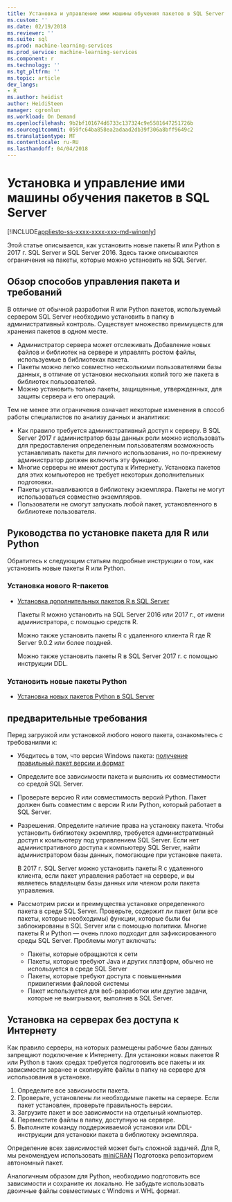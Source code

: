 ```yaml
---
title: Установка и управление ими машины обучения пакетов в SQL Server | Документы Microsoft
ms.custom: ''
ms.date: 02/19/2018
ms.reviewer: ''
ms.suite: sql
ms.prod: machine-learning-services
ms.prod_service: machine-learning-services
ms.component: r
ms.technology: ''
ms.tgt_pltfrm: ''
ms.topic: article
dev_langs:
- R
ms.author: heidist
author: HeidiSteen
manager: cgronlun
ms.workload: On Demand
ms.openlocfilehash: 9b2bf101674d6733c137324c9e5581647251726b
ms.sourcegitcommit: 059fc64ba858ea2adaad2db39f306a8bff9649c2
ms.translationtype: MT
ms.contentlocale: ru-RU
ms.lasthandoff: 04/04/2018
---
```

# <a name="installing-and-managing-machine-learning-packages-in-sql-server"></a>Установка и управление ими машины обучения пакетов в SQL Server
[!INCLUDE[appliesto-ss-xxxx-xxxx-xxx-md-winonly](../../includes/appliesto-ss-xxxx-xxxx-xxx-md-winonly.md)]

Этой статье описывается, как установить новые пакеты R или Python в 2017 г. SQL Server и SQL Server 2016. Здесь также описываются ограничения на пакеты, которые можно установить на SQL Server.

## <a name="overview-of-package-management-methods-and-requirements"></a>Обзор способов управления пакета и требований

В отличие от обычной разработки R или Python пакетов, используемый сервером SQL Server необходимо установить в папку в административный контроль. Существует множество преимуществ для хранения пакетов в одном месте.

+ Администратор сервера может отслеживать Добавление новых файлов и библиотек на сервере и управлять ростом файлы, используемые в библиотеках пакета. 
+ Пакеты можно легко совместно несколькими пользователями базы данных, в отличие от установки нескольких копий того же пакета в библиотек пользователей.
+ Можно установить только пакеты, защищенные, утвержденных, для защиты сервера и его операций.

Тем не менее эти ограничения означает некоторые изменения в способ работы специалистов по анализу данных и аналитики:

+ Как правило требуется административный доступ к серверу. В SQL Server 2017 г администратор базы данных роли можно использовать для предоставления определенным пользователям возможность устанавливать пакеты для личного использования, но по-прежнему администратор должен включить эту функцию.
+ Многие серверы не имеют доступа к Интернету. Установка пакетов для этих компьютеров не требует некоторых дополнительных подготовки.
+ Пакеты устанавливаются в библиотеку экземпляра. Пакеты не могут использоваться совместно экземпляров.
+ Пользователи не смогут запускать любой пакет, установленного в библиотеке пользователя.

## <a name="package-installation-guides-for-r-or-python"></a>Руководства по установке пакета для R или Python

Обратитесь к следующим статьям подробные инструкции о том, как установить новые пакеты R или Python. 

### <a name="install-new-r-packages"></a>Установка нового R-пакетов

+ [Установка дополнительных пакетов R в SQL Server](install-additional-r-packages-on-sql-server.md)

    Пакеты R можно установить на SQL Server 2016 или 2017 г., от имени администратора, с помощью средств R.

    Можно также установить пакеты R с удаленного клиента R где R Server 9.0.2 или более поздней.

    Можно также установить пакеты R в SQL Server 2017 г. с помощью инструкции DDL.

### <a name="install-new-python-packages"></a>Установить новые пакеты Python

+ [Установка новых пакетов Python в SQL Server](../python/install-additional-python-packages-on-sql-server.md)

## <a name="prerequisites"></a>предварительные требования

Перед загрузкой или установкой любого нового пакета, ознакомьтесь с требованиями к:

+ Убедитесь в том, что версия Windows пакета: [получение правильный пакет версии и формат](#packageVersion)

+ Определите все зависимости пакета и выяснить их совместимости со средой SQL Server.

+ Проверьте версию R или совместимость версий Python. Пакет должен быть совместим с версии R или Python, который работает в SQL Server.

+ Разрешения. Определите наличие права на установку пакета. Чтобы установить библиотеку экземпляр, требуется административный доступ к компьютеру под управлением SQL Server. Если нет административного доступа к компьютеру SQL Server, найти администратором базы данных, помогающие при установке пакета.

    В 2017 г. SQL Server можно установить пакеты R с удаленного клиента, если пакет управления работает на сервере, и вы являетесь владельцем базы данных или членом роли пакета управления.

+ Рассмотрим риски и преимущества установке определенного пакета в среде SQL Server. Проверьте, содержит ли пакет (или все пакеты, которые необходимы) функции, которые были бы заблокированы в SQL Server или с помощью политики. Многие пакеты R и Python — очень плохо подходит для зафиксированного среды SQL Server. Проблемы могут включать:

    - Пакеты, которые обращаются к сети
    - Пакеты, которые требуют Java и других платформ, обычно не используется в среде SQL Server
    - Пакеты, которые требуют доступа с повышенными привилегиями файловой системы
    - Пакет используется для веб-разработки или другие задачи, которые не выигрывают, выполнив в SQL Server.

## <a name="installation-on-servers-with-no-internet-access"></a>Установка на серверах без доступа к Интернету

Как правило серверы, на которых размещены рабочие базы данных запрещают подключение к Интернету. Для установки новых пакетов R или Python в таких средах требуется подготовить все пакеты и их зависимости заранее и скопируйте файлы в папку на сервере для использования в установке.

1. Определите все зависимости пакета. 
2. Проверьте, установлены ли необходимые пакеты на сервере. Если пакет установлен, проверьте правильность версии.
3. Загрузите пакет и все зависимости на отдельный компьютер.
4. Переместите файлы в папку, доступную на сервере.
5. Выполните команду поддерживаемой установки или DDL-инструкции для установки пакета в библиотеку экземпляра.

Определение всех зависимостей может быть сложной задачей. Для R, мы рекомендуем использовать [miniCRAN](create-a-local-package-repository-using-minicran.md) Подготовка репозиторием автономный пакет.

Аналогичным образом для Python, необходимо подготовить все зависимости и сохраните их локально. Не забудьте использовать двоичные файлы совместимых с Windows и WHL формат.
